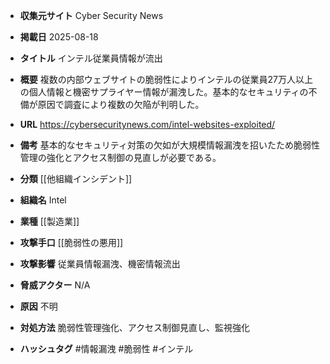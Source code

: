 - **収集元サイト**
Cyber Security News

- **掲載日**
2025-08-18

- **タイトル**
インテル従業員情報が流出

- **概要**
複数の内部ウェブサイトの脆弱性によりインテルの従業員27万人以上の個人情報と機密サプライヤー情報が漏洩した。基本的なセキュリティの不備が原因で調査により複数の欠陥が判明した。

- **URL**
https://cybersecuritynews.com/intel-websites-exploited/

- **備考**
基本的なセキュリティ対策の欠如が大規模情報漏洩を招いたため脆弱性管理の強化とアクセス制御の見直しが必要である。

- **分類**
[[他組織インシデント]]

- **組織名**
Intel

- **業種**
[[製造業]]

- **攻撃手口**
[[脆弱性の悪用]]

- **攻撃影響**
従業員情報漏洩、機密情報流出

- **脅威アクター**
N/A

- **原因**
不明

- **対処方法**
脆弱性管理強化、アクセス制御見直し、監視強化

- **ハッシュタグ**
#情報漏洩 #脆弱性 #インテル
